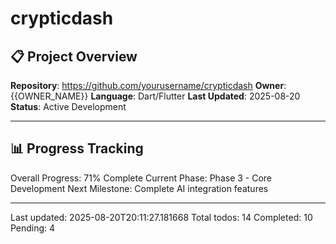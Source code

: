 # crypticdash

## 📋 Project Overview
**Repository**: https://github.com/yourusername/crypticdash
**Owner**: {{OWNER_NAME}}
**Language**: Dart/Flutter
**Last Updated**: 2025-08-20
**Status**: Active Development

---

## 📊 Progress Tracking
Overall Progress: 71% Complete
Current Phase: Phase 3 - Core Development
Next Milestone: Complete AI integration features

---
Last updated: 2025-08-20T20:11:27.181668
Total todos: 14
Completed: 10
Pending: 4
